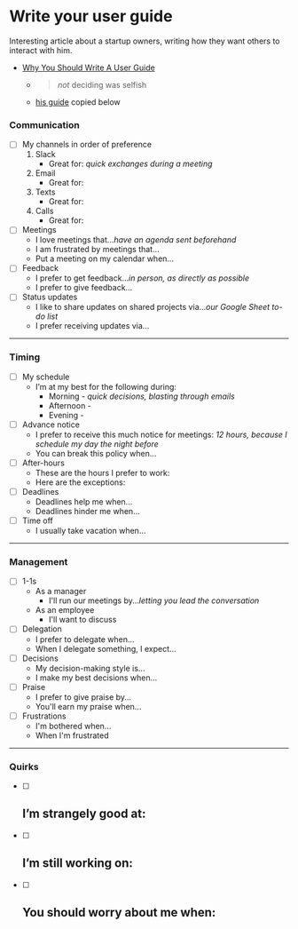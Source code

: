 Write your user guide
=====================

Interesting article about a startup owners, writing how they want others to interact with him.


* [Why You Should Write A User Guide](https://boringstartupstuff.com/newsletter/dec-22nd-2020-write-a-user-guide)
    * > _not_ deciding was selfish
    * [his guide](https://www.notion.so/User-Guide-Outline-e3130055035b455bab61c5400e96e66c) copied below

### Communication

- [ ]  My channels in order of preference
    1. Slack
        - Great for: *quick exchanges during a meeting*
    2. Email
        - Great for:
    3. Texts
        - Great for:
    4. Calls
        - Great for:
- [ ]  Meetings
    - I love meetings that…*have an agenda sent beforehand*
    - I am frustrated by meetings that…
    - Put a meeting on my calendar when...
- [ ]  Feedback
    - I prefer to get feedback...*in person, as directly as possible*
    - I prefer to give feedback...
- [ ]  Status updates
    - I like to share updates on shared projects via...*our Google Sheet to-do list*
    - I prefer receiving updates via...

---

### Timing

- [ ]  My schedule
    - I’m at my best for the following during:
        - Morning - *quick decisions, blasting through emails*
        - Afternoon -
        - Evening -
- [ ]  Advance notice
    - I prefer to receive this much notice for meetings: *12 hours, because I schedule my day the night before*
    - You can break this policy when...
- [ ]  After-hours
    - These are the hours I prefer to work:
    - Here are the exceptions:
- [ ]  Deadlines
    - Deadlines help me when...
    - Deadlines hinder me when...
- [ ]  Time off
    - I usually take vacation when...

---

### Management

- [ ]  1-1s
    - As a manager
        - I'll run our meetings by...*letting you lead the conversation*
    - As an employee
        - I'll want to discuss
- [ ]  Delegation
    - I prefer to delegate when...
    - When I delegate something, I expect...
- [ ]  Decisions
    - My decision-making style is...
    - I make my best decisions when...
- [ ]  Praise
    - I prefer to give praise by...
    - You'll earn my praise when...
- [ ]  Frustrations
    - I'm bothered when...
    - When I'm frustrated

---

### Quirks

- [ ]  I’m strangely good at:
    - 
- [ ]  I’m still working on:
    - 
- [ ]  You should worry about me when:
    -